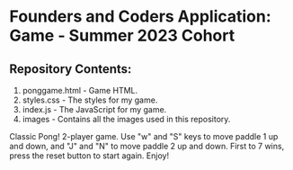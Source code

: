 # Founders and Coders Application: Game - Summer 2023 Cohort

## Repository Contents:

1. ponggame.html - Game HTML.
2. styles.css - The styles for my game.
3. index.js - The JavaScript for my game.
4. images - Contains all the images used in this repository.

Classic Pong! 2-player game. Use "w" and "S" keys to move paddle 1 up and down, and "J" and "N" to move paddle 2 up and down. First to 7 wins, press the reset button to start again. Enjoy!
